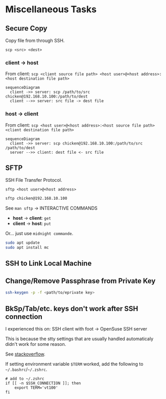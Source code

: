 # Miscellaneous Tasks

## Secure Copy

Copy file from through SSH.

`scp <src> <dest>`

### client -> host

From client: `scp <client source file path> <host user>@<host address>:<host destination file path>`

```mermaid
sequenceDiagram
  client ->> server: scp /path/to/src chicken@192.168.10.100:/path/to/dest
  client -->> server: src file -> dest file
```

### host -> client

From client: `scp <host user>@<host address>:<host source file path> <client destination file path>`

```mermaid
sequenceDiagram
  client ->> server: scp chicken@192.168.10.100:/path/to/src /path/to/dest
  server -->> client: dest file <- src file
```

## SFTP

SSH File Transfer Protocol.

`sftp <host user>@<host address>`

```bash
sftp chicken@192.168.10.100
```

See `man sftp` -> INTERACTIVE COMMANDS

- **host** -> **client**: `get`
- **client** -> **host**: `put`

Or... just use `midnight commande`.

```bash
sudo apt update
sudo apt install mc
```

## SSH to Link Local Machine


## Change/Remove Passphrase from Private Key

```bash
ssh-keygen -p -f <path/to/eprivate key>
```

## BkSp/Tab/etc. keys don't work after SSH connection

I experienced this on: SSH client with foot -> OpenSuse SSH server

This is because the stty settings that are usually handled automaticaly didn't work for some reason.

See [stackoverflow](https://unix.stackexchange.com/questions/43103/backspace-tab-not-working-in-terminal-using-ssh).

If setting environment variable `$TERM` worked, add the following to `~/.bashrc`/`~/.zshrc`.

```
# add to ~/.zshrc
if [[ -n $SSH_CONNECTION ]]; then
    export TERM='vt100'
fi
```
